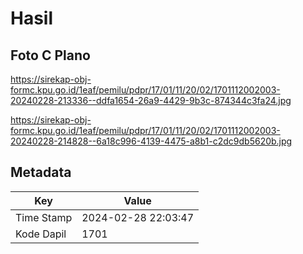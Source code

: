 # Hasil

## Foto C Plano

https://sirekap-obj-formc.kpu.go.id/1eaf/pemilu/pdpr/17/01/11/20/02/1701112002003-20240228-213336--ddfa1654-26a9-4429-9b3c-874344c3fa24.jpg

https://sirekap-obj-formc.kpu.go.id/1eaf/pemilu/pdpr/17/01/11/20/02/1701112002003-20240228-214828--6a18c996-4139-4475-a8b1-c2dc9db5620b.jpg


## Metadata

| Key        | Value               |
| ---------- | ------------------- |
| Time Stamp | 2024-02-28 22:03:47 |
| Kode Dapil | 1701                |



